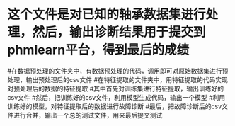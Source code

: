 # 这个文件是对已知的轴承数据集进行处理，然后，输出诊断结果用于提交到phmlearn平台，得到最后的成绩
#在数据预处理的文件夹中，有数据预处理的代码，调用即可对原始数据集进行预处理，输出预处理后的csv文件
#在特征提取的文件夹中，用特征提取的代码实现对预处理后的数据的特征提取
#其中首先对训练集进行特征提取，输出训练好的csv文件
#然后，把训练好的csv文件，利用模型生成代码，输出一个模型
#利用训练好的模型，对特征提取后的数据进行故障诊断
#最后，把故障诊断后的csv文件进行合并，输出一个总的测试文件，用来最后提交测试

